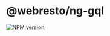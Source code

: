 # @webresto/ng-gql
<span class="badge-npmversion"><a href="https://npmjs.org/package/@webresto/ng-gql" title="View this project on NPM"><img src="https://img.shields.io/npm/v/@webresto/ng-gql.svg" alt="NPM version" /></a></span>